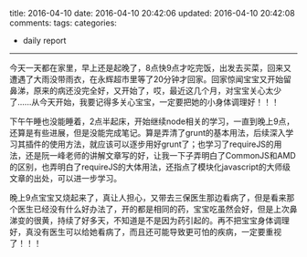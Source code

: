 title: 2016-04-10
date: 2016-04-10 20:42:06
updated: 2016-04-10 20:42:08
comments: 
tags:
categories:
- daily report

---

今天一天都在家里，早上还是起晚了，8点快9点才吃完饭，出发去买菜，回来又遭遇了大雨没带雨衣，在永辉超市里等了20分钟才回家。回家惊闻宝宝又开始留鼻涕，原来的病还没完全好，又开始了，哎，最近这几个月，对宝宝关心太少了......从今天开始，我要记得多关心宝宝，一定要把她的小身体调理好！！！

下午午睡也没能睡着，2点半起床，开始继续node相关的学习，一直到晚上9点，还算是有些进展，但是没能完成笔记。算是弄清了grunt的基本用法，后续深入学习其插件的使用方法，就应该可以逐步用好grunt了；也学习了requireJS的用法，还是阮一峰老师的讲解文章写的好，让我一下子弄明白了CommonJS和AMD的区别，也弄明白了requireJS的大体用法，还指点了模块化javascript的大师级文章的出处，可以进一步学习。

晚上9点宝宝又烧起来了，真让人担心，又带去三保医生那边看病了，但是看来那个医生已经没有什么好办法了，开的都是相同的药，宝宝吃虽然会好，但是上次鼻涕变的很黄，持续了好多天，不知道是不是因为药引起的。再不把宝宝身体调理好，真没有医生可以给她看病了，而且还可能导致更可怕的疾病，一定要重视了！！！